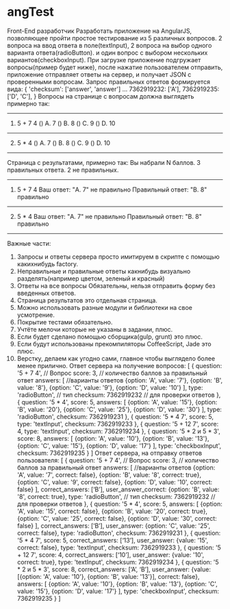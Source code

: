 # angTest
Front-End разработчик
Разработать приложение на AngularJS, позволяющее пройти простое тестирование
из 5 различных вопросов. 2 вопроса на ввод ответа в поле(textInput), 2 вопроса на
выбор одного варианта ответа(radioButton). и один вопрос с выбором нескольких
вариантов(checkboxInput).
При загрузке приложение подгружает вопросы(пример будет ниже), после нажатие
пользователем отправить, приложение отправляет ответы на сервер, и получает
JSON с проверенными вопросам.
Запрос правильных ответов формируется вида:
{
'checksum': ['answer', 'answer']
...
7362919232: ['A'],
7362919235: ['D', 'C'],
}
Вопросы на странице с вопросам должна выглядеть примерно так:
__________________________________________________
1. 5 + 7 4
() A. 7
() B. 8
() C. 9
() D. 10
__________________________________________________
2. 5 * 4
() A. 7
() B. 8
() C. 9
() D. 10
__________________________________________________
Страница с результатами, примерно так:
Вы набрали N баллов.
3 правильных ответа.
2 не правильных.
__________________________________________________
1. 5 + 7 4
Ваш ответ: "A. 7" не
правильно
Правильный ответ: "B. 8" правильно
__________________________________________________
2. 5 * 4
Ваш ответ: "A. 7" не
правильно
Правильный ответ: "B. 8" правильно
__________________________________________________
Важные части:
1. Запросы и ответы сервера просто имитируем в скрипте с помощью какихнибудь
factory.
2. Неправильные и правильные ответы какнибудь
визуально разделять(например
цветом, зеленый и красный)
3. Ответы на все вопросы Обязательны, нельзя отправить форму без введенных
ответов.
4. Страница результатов это отдельная страница.
5. Можно использовать разные модули и библиотеки на свое усмотрение.
6. Покрытие тестами обязательно.
7. Учтёте мелочи которые не указаны в задании, плюс.
8. Если будет сделано помощью сборщика(gulp, grunt) это плюс.
9. Если будут использованы прекомпиляторы CoffeeScript, Jade это плюс.
10. Верстку, делаем как угодно сами, главное чтобы выглядело более менее
прилично.
Ответ сервера на получение вопросов:
[
{
question: '5 + 7 4',
// Вопрос
score: 3, // количество баллов за правильный ответ
answers: [ //варианты ответов
{option: 'A', value: '7'},
{option: 'B', value: '8'},
{option: 'C', value: '9'},
{option: 'D', value: '10'}
],
type: 'radioButton', // тип
checksum: 7362919232 // для проверки ответов
},
{
question: '5 * 4',
score: 5,
answers: [
{option: 'A', value: '15'},
{option: 'B', value: '20'},
{option: 'C', value: '25'},
{option: 'D', value: '30'}
],
type: 'radioButton',
checksum: 7362919231
},
{
question: '5 * 4 7',
score: 5,
type: 'textInput',
checksum: 7362919233
},
{
question: '5 + 12 7',
score: 4,
type: 'textInput',
checksum: 7362919234
},
{
question: '5 * 2 и 5 * 3',
score: 8,
answers: [
{option: 'A', value: '10'},
{option: 'B', value: '13'},
{option: 'C', value: '15'},
{option: 'D', value: '17'}
],
type: 'checkboxInput',
checksum: 7362919235
}
]
Ответ сервера, на отправку ответов пользователя:
[
{
question: '5 + 7 4',
// Вопрос
score: 3, // количество баллов за правильный ответ
answers: [ //варианты ответов
{option: 'A', value: '7', correct: false},
{option: 'B', value: '8', correct: true},
{option: 'C', value: '9', correct: false},
{option: 'D', value: '10', correct: false}
],
correct_answers: [‘B’],
user_answer_correct: {option: 'B', value: '8', correct: true},
type: 'radioButton', // тип
checksum: 7362919232 // для проверки ответов
},
{
question: '5 * 4',
score: 5,
answers: [
{option: 'A', value: '15', correct: false},
{option: 'B', value: '20', correct: true},
{option: 'C', value: '25', correct: false},
{option: 'D', value: '30', correct: false}
],
correct_answers: [‘B’],
user_answer: {option: 'C', value: '25', correct: false},
type: 'radioButton',
checksum: 7362919231
},
{
question: '5 * 4 7',
score: 5,
correct_answers: [‘13’],
user_answer: {value: '15', correct: false},
type: 'textInput',
checksum: 7362919233
},
{
question: '5 + 12 7',
score: 4,
correct_answers: [‘10’],
user_answer: {value: '10', correct: true},
type: 'textInput',
checksum: 7362919234
},
{
question: '5 * 2 и 5 * 3',
score: 8,
correct_answers: [‘A’, ‘B’],
user_answer: {value: [{option: 'A', value: '10'}, {option: 'B', value: '13'}],
correct: false},
answers: [
{option: 'A', value: '10'},
{option: 'B', value: '13'},
{option: 'C', value: '15'},
{option: 'D', value: '17'}
],
type: 'checkboxInput',
checksum: 7362919235
}
]
